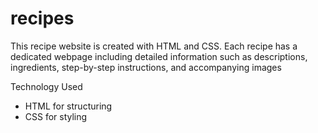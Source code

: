 # recipes
This recipe website is created with HTML and CSS. Each recipe has a dedicated webpage including detailed information such as descriptions, ingredients, step-by-step instructions, and accompanying images

Technology Used
- HTML for structuring
- CSS for styling
